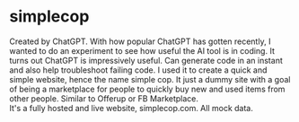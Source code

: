 # simplecop
Created by ChatGPT. With how popular ChatGPT has gotten recently, I wanted to do an experiment to see how useful the AI tool is in coding. 
It turns out ChatGPT is impressively useful. Can generate code in an instant and also help troubleshoot failing code. 
I used it to create a quick and simple website, hence the name simple cop. It just a dummy site with a goal of being a marketplace for people to quickly buy new and used items from other people. Similar to Offerup or FB Marketplace.  
It's a  fully hosted and live website, simplecop.com. All mock data. 
